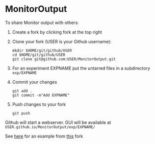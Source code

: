 # MonitorOutput

To share Monitor output with others:

1. Create a fork by clicking fork at the top right
2. Clone your fork (USER is your Github username):
   ```
   mkdir $HOME/git/github/USER
   cd $HOME/git/github/USER
   git clone git@github.com:USER/MonitorOutput.git
   ```
3. For an experiment EXPNAME put the untarred files in a subdirectory `exp/EXPNAME` 
   
4. Commit your changes 
   ```
   git add .
   git commit -m"Add EXPNAME" 
   ```
5. Push changes to your fork
   ```
   git push 
   ```

Github will start a webserver. GUI will be available at `USER.github.io/MonitorOutput/exp/EXPNAME/`

See [here](https://roelstappers.github.io/MonitorOutput/exp/iOBS_new_cy43_01_05aug2019_3hfc_export/) for an example from [this](https://github.com/roelstappers/MonitorOutput) fork

